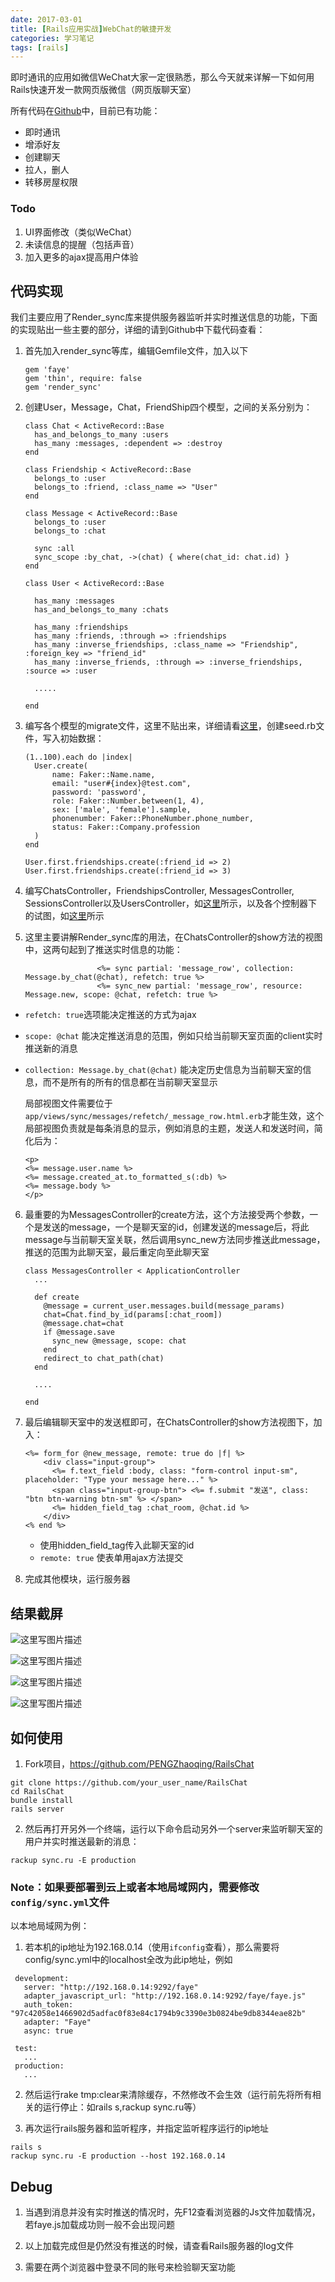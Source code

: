 ```yaml
---
date: 2017-03-01
title: [Rails应用实战]WebChat的敏捷开发
categories: 学习笔记
tags: [rails]
---
```


即时通讯的应用如微信WeChat大家一定很熟悉，那么今天就来详解一下如何用Rails快速开发一款网页版微信（网页版聊天室）

所有代码在[Github](https://github.com/PENGZhaoqing/RailsChat)中，目前已有功能：

* 即时通讯
* 增添好友
* 创建聊天
* 拉人，删人
* 转移房屋权限

### Todo

1. UI界面修改（类似WeChat）
2. 未读信息的提醒（包括声音）
3. 加入更多的ajax提高用户体验

## 代码实现

我们主要应用了Render_sync库来提供服务器监听并实时推送信息的功能，下面的实现贴出一些主要的部分，详细的请到Github中下载代码查看：


1. 首先加入render_sync等库，编辑Gemfile文件，加入以下

	```
	gem 'faye'
	gem 'thin', require: false
	gem 'render_sync'
	```
2. 创建User，Message，Chat，FriendShip四个模型，之间的关系分别为：


	```
	class Chat < ActiveRecord::Base
	  has_and_belongs_to_many :users
	  has_many :messages, :dependent => :destroy
	end
	```


	```
	class Friendship < ActiveRecord::Base
	  belongs_to :user
	  belongs_to :friend, :class_name => "User"
	end
	```


	```
	class Message < ActiveRecord::Base
	  belongs_to :user
	  belongs_to :chat
	
	  sync :all
	  sync_scope :by_chat, ->(chat) { where(chat_id: chat.id) }
	end
	```


	```
	class User < ActiveRecord::Base
	
	  has_many :messages
	  has_and_belongs_to_many :chats
	
	  has_many :friendships
	  has_many :friends, :through => :friendships
	  has_many :inverse_friendships, :class_name => "Friendship", :foreign_key => "friend_id"
	  has_many :inverse_friends, :through => :inverse_friendships, :source => :user
	  
	  .....
	  
	end
	```

3. 编写各个模型的migrate文件，这里不贴出来，详细请看[这里](https://github.com/PENGZhaoqing/RailsChat/tree/master/db/migrate)，创建seed.rb文件，写入初始数据：

	```
	(1..100).each do |index|
	  User.create(
	      name: Faker::Name.name,
	      email: "user#{index}@test.com",
	      password: 'password',
	      role: Faker::Number.between(1, 4),
	      sex: ['male', 'female'].sample,
	      phonenumber: Faker::PhoneNumber.phone_number,
	      status: Faker::Company.profession
	  )
	end
	
	User.first.friendships.create(:friend_id => 2)
	User.first.friendships.create(:friend_id => 3)
	```

4. 编写ChatsController，FriendshipsController, MessagesController, SessionsController以及UsersController，如[这里](https://github.com/PENGZhaoqing/RailsChat/tree/master/app/controllers)所示，以及各个控制器下的试图，如[这里]( https://github.com/PENGZhaoqing/RailsChat/tree/master/app/views)所示

5. 这里主要讲解Render_sync库的用法，在ChatsController的show方法的视图中，这两句起到了推送实时信息的功能：

	```
	                <%= sync partial: 'message_row', collection: Message.by_chat(@chat), refetch: true %>
	                <%= sync_new partial: 'message_row', resource: Message.new, scope: @chat, refetch: true %>
	```

 -  `refetch: true`选项能决定推送的方式为ajax
 -  `scope: @chat` 能决定推送消息的范围，例如只给当前聊天室页面的client实时推送新的消息
 -  `collection: Message.by_chat(@chat)` 能决定历史信息为当前聊天室的信息，而不是所有的所有的信息都在当前聊天室显示

	局部视图文件需要位于`app/views/sync/messages/refetch/_message_row.html.erb`才能生效，这个局部视图负责就是每条消息的显示，例如消息的主题，发送人和发送时间，简化后为：

	```
	<p>
	<%= message.user.name %>
    <%= message.created_at.to_formatted_s(:db) %>
	<%= message.body %>
	</p>
	```

6. 最重要的为MessagesController的create方法，这个方法接受两个参数，一个是发送的message，一个是聊天室的id，创建发送的message后，将此message与当前聊天室关联，然后调用sync_new方法同步推送此message，推送的范围为此聊天室，最后重定向至此聊天室 

	```
	class MessagesController < ApplicationController
	  ...
	  
	  def create
	    @message = current_user.messages.build(message_params)
	    chat=Chat.find_by_id(params[:chat_room])
	    @message.chat=chat
	    if @message.save
	      sync_new @message, scope: chat
	    end
	    redirect_to chat_path(chat)
	  end
	  
	  ....
	  
	end
	```

7.  最后编辑聊天室中的发送框即可，在ChatsController的show方法视图下，加入：

	```
	<%= form_for @new_message, remote: true do |f| %>
	    <div class="input-group">
	      <%= f.text_field :body, class: "form-control input-sm", placeholder: "Type your message here..." %>
	      <span class="input-group-btn"> <%= f.submit "发送", class: "btn btn-warning btn-sm" %> </span>
	      <%= hidden_field_tag :chat_room, @chat.id %>
	    </div>
	<% end %>
	```
	 
	 - 使用hidden_field_tag传入此聊天室的id
	 - `remote: true` 使表单用ajax方法提交

8. 完成其他模块，运行服务器

## 结果截屏


![这里写图片描述](http://img.blog.csdn.net/20170301165213282?watermark/2/text/aHR0cDovL2Jsb2cuY3Nkbi5uZXQvcHBwODMwMDg4NQ==/font/5a6L5L2T/fontsize/400/fill/I0JBQkFCMA==/dissolve/70/gravity/SouthEast)


![这里写图片描述](http://img.blog.csdn.net/20170301165225423?watermark/2/text/aHR0cDovL2Jsb2cuY3Nkbi5uZXQvcHBwODMwMDg4NQ==/font/5a6L5L2T/fontsize/400/fill/I0JBQkFCMA==/dissolve/70/gravity/SouthEast)

![这里写图片描述](http://img.blog.csdn.net/20170301165237472?watermark/2/text/aHR0cDovL2Jsb2cuY3Nkbi5uZXQvcHBwODMwMDg4NQ==/font/5a6L5L2T/fontsize/400/fill/I0JBQkFCMA==/dissolve/70/gravity/SouthEast)

![这里写图片描述](http://img.blog.csdn.net/20170301165248845?watermark/2/text/aHR0cDovL2Jsb2cuY3Nkbi5uZXQvcHBwODMwMDg4NQ==/font/5a6L5L2T/fontsize/400/fill/I0JBQkFCMA==/dissolve/70/gravity/SouthEast)


## 如何使用

1. Fork项目，https://github.com/PENGZhaoqing/RailsChat

  ```
  git clone https://github.com/your_user_name/RailsChat
  cd RailsChat
  bundle install
  rails server
  ```

2. 然后再打开另外一个终端，运行以下命令启动另外一个server来监听聊天室的用户并实时推送最新的消息：

  ```
  rackup sync.ru -E production
  ```

### Note：如果要部署到云上或者本地局域网内，需要修改`config/sync.yml`文件

以本地局域网为例：

1. 若本机的ip地址为192.168.0.14（使用`ifconfig`查看），那么需要将config/sync.yml中的localhost全改为此ip地址，例如
 
 ```
  development:
    server: "http://192.168.0.14:9292/faye"
    adapter_javascript_url: "http://192.168.0.14:9292/faye/faye.js"
    auth_token:  "97c42058e1466902d5adfac0f83e84c1794b9c3390e3b0824be9db8344eae82b"
    adapter: "Faye"
    async: true
    
  test:
    ...
  production:
    ...
  ```

2. 然后运行rake tmp:clear来清除缓存，不然修改不会生效（运行前先将所有相关的运行停止：如rails s,rackup sync.ru等）

3. 再次运行rails服务器和监听程序，并指定监听程序运行的ip地址

  ```
  rails s
  rackup sync.ru -E production --host 192.168.0.14 
  ```



## Debug

1. 当遇到消息并没有实时推送的情况时，先F12查看浏览器的Js文件加载情况，若faye.js加载成功则一般不会出现问题

2. 以上加载完成但是仍然没有推送的时候，请查看Rails服务器的log文件

3. 需要在两个浏览器中登录不同的账号来检验聊天室功能
